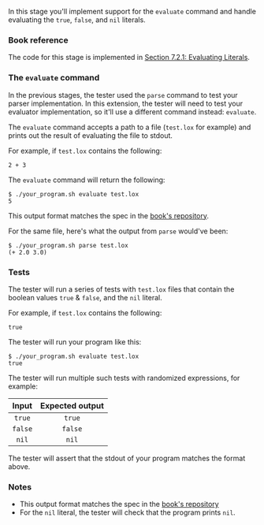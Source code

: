 In this stage you'll implement support for the `evaluate` command and handle evaluating the `true`, `false`, and `nil` literals.

### Book reference

The code for this stage is implemented in [Section 7.2.1: Evaluating Literals](https://craftinginterpreters.com/evaluating-expressions.html#evaluating-literals).

### The `evaluate` command

In the previous stages, the tester used the `parse` command to test your parser implementation. In this extension, the tester will need to test
your evaluator implementation, so it'll use a different command instead: `evaluate`.

The `evaluate` command accepts a path to a file (`test.lox` for example) and prints out the result of evaluating the file to stdout.

For example, if `test.lox` contains the following:

```
2 + 3
```

The `evaluate` command will return the following:

```
$ ./your_program.sh evaluate test.lox
5
```

This output format matches the spec in the [book's repository](https://github.com/munificent/craftinginterpreters/blob/01e6f5b8f3e5dfa65674c2f9cf4700d73ab41cf8/test/expressions/evaluate.lox).

For the same file, here's what the output from `parse` would've been:

```
$ ./your_program.sh parse test.lox
(+ 2.0 3.0)
```

### Tests

The tester will run a series of tests with `test.lox` files that contain the boolean values `true` & `false`, and the `nil` literal.

For example, if `test.lox` contains the following:

```
true
```

The tester will run your program like this:

```
$ ./your_program.sh evaluate test.lox
true
```

The tester will run multiple such tests with randomized expressions, for example:

| Input | Expected output |
| :---: | :-------------: |
| `true` | `true` |
| `false` | `false` |
| `nil` | `nil` |

The tester will assert that the stdout of your program matches the format above.

### Notes

- This output format matches the spec in the [book's repository](https://github.com/munificent/craftinginterpreters/blob/01e6f5b8f3e5dfa65674c2f9cf4700d73ab41cf8/test/expressions/evaluate.lox)
- For the `nil` literal, the tester will check that the program prints `nil`.
